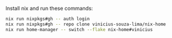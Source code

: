 Install nix and run these commands:

```sh
nix run nixpkgs#gh -- auth login
nix run nixpkgs#gh -- repo clone vinicius-souza-lima/nix-home
nix run home-manager -- switch --flake nix-home#vinicius
```